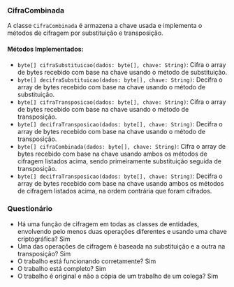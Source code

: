 ### CifraCombinada
A classe `CifraCombinada` é armazena a chave usada e implementa o métodos de cifragem por substituição e transposição.

#### Métodos Implementados:
- `byte[] cifraSubstituicao(dados: byte[], chave: String)`: Cifra o array de bytes recebido com base na chave usando o método de substituição.
- `byte[] decifraSubstituicao(dados: byte[], chave: String)`: Decifra o array de bytes recebido com base na chave usando o método de substituição.
- `byte[] cifraTransposicao(dados: byte[], chave: String)`: Cifra o array de bytes recebido com base na chave usando o método de transposição.
- `byte[] decifraTransposicao(dados: byte[], chave: String)`: Decifra o array de bytes recebido com base na chave usando o método de transposição.
- `byte[] cifraCombinada(dados: byte[], chave: String)`: Cifra o array de bytes recebido com base na chave usando ambos os métodos de cifragem listados acima, sendo primeiramente substituição seguida de transposição.
- `byte[] decifraTransposicao(dados: byte[], chave: String)`: Decifra o array de bytes recebido com base na chave usando ambos os métodos de cifragem listados acima, na ordem contrária que foram cifrados.

### Questionário
- Há uma função de cifragem em todas as classes de entidades, envolvendo pelo menos duas operações diferentes e usando uma chave criptográfica? Sim
- Uma das operações de cifragem é baseada na substituição e a outra na transposição? Sim
- O trabalho está funcionando corretamente? Sim
- O trabalho está completo? Sim
- O trabalho é original e não a cópia de um trabalho de um colega? Sim
